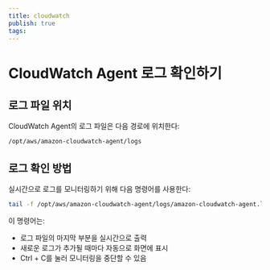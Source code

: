 ```yaml
---
title: cloudwatch
publish: true
tags:
---
```

# CloudWatch Agent 로그 확인하기

## 로그 파일 위치

CloudWatch Agent의 로그 파일은 다음 경로에 위치한다:
```
/opt/aws/amazon-cloudwatch-agent/logs
```

## 로그 확인 방법

실시간으로 로그를 모니터링하기 위해 다음 명령어를 사용한다:
```sh
tail -f /opt/aws/amazon-cloudwatch-agent/logs/amazon-cloudwatch-agent.log
```

이 명령어는:
- 로그 파일의 마지막 부분을 실시간으로 출력
- 새로운 로그가 추가될 때마다 자동으로 화면에 표시
- Ctrl + C를 눌러 모니터링을 중단할 수 있음